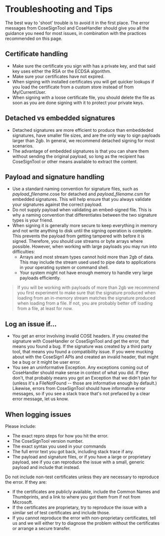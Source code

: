 # Troubleshooting and Tips
The best way to 'shoot' trouble is to avoid it in the first place. The error messages from CoseSignTool and CoseHandler should give you all the guidance you need for most issues, in combination with the practices recommended on this page.

## Certificate handling
* Make sure the certificate you sign with has a private key, and that said key uses either the RSA or the ECDSA algorithm.
* Make sure your certificates have not expired.
* When signing with installed certificates you will get quicker lookups if you load the certificate from a custom store instead of from My/CurrentUser.
* When signing with a loose certificate file, you should delete the file as soon as you are done signing with it to protect your private keys.

## Detached vs embedded signatures
* Detached signatures are more efficient to produce than embeddeded signatures, have smaller file sizes, and are the only way to sign payloads larger than 2gb. In general, we recommend detached signing for most scenarios.
* The advantage of embedded signatures is that you can share them without sending the original payload, so long as the recipient has CoseSignTool or other means available to extract the content.

## Payload and signature handling
* Use a standard naming convention for signature files, such as *payload_filename*.cose for detached and *payload_filename*.csm for embedded signatures. This will help ensure that you always validate your signatures against the correct payload.
* Do not supply payload when validating an embed-signed file. This is why a naming convention that differentiates between the two signature types is your friend.
* When signing it is generally more secure to keep everything in memory and not write anything to disk until the signing operation is complete. This prevents the payload from getting tampered with before it is signed. Therefore, you should use streams or byte arrays where possible. However, when working with large payloads you may run into difficulties:
    * Arrays and most stream types cannot hold more than 2gb of data. This may include the stream used used to pipe data to applications in your operating system or command shell.
    * Your system might not have enough memory to handle very large payloads efficiently.
>If you will be working with payloads of more than 2gb we recommend you first experiment to make sure that the signature produced when loading from an in-memory stream matches the signature produced when loading from a file. If not, you are probably better off loading from a file, at least for now.

## Log an issue if...
* You get an error involving invalid COSE headers. If you created the signature with CoseHandler or CoseSignTool and get the error, that means you found a bug. If the signature was created by a third party tool, that means you found a compatibility issue. If you were mucking about with the CoseSign1 APIs and created an invalid header, that might be a bug or it might be user error.
* You see an uninformative Exception. Any exceptions coming out of CoseHandler should make sense in context of what you did. If they don't, that probably means you got an Exception that we didn't plan for (unless it's a FileNotFound -- those are informative enough by default.) Likewise, errors from CoseSignTool should have informative error messages, so if you see a stack trace that's not prefaced by a clear error message, let us know.

## When logging issues
Please include:
* The exact repro steps for how you hit the error.
* The CoseSignTool version number.
* The exact syntax you used in your commands
* The full error text you got back, including stack trace if any.
* The payload and signature files, or if you have a large or proprietary payload, see if you can reproduce the issue with a small, generic payload and include that instead.

Do not include non-test certificates unless they are necessary to reproduce the error. If they are:
* If the certificates are publicly available, include the Common Names and Thumbprints, and a link to where you got them from if not from Microsoft.
* If the certificates are proprietary, try to reproduce the issue with a similar set of test certificates and include those.
* If you cannot reproduce the error with non-proprietary certificates, tell us and we will either try to diagnose the problem without the certificates or arrange a secure transfer.
